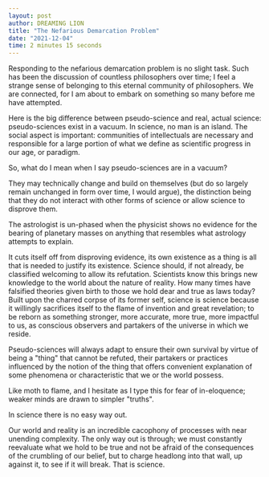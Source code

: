 ```yaml
---
layout: post
author: DREAMING LION
title: "The Nefarious Demarcation Problem"
date: "2021-12-04"
time: 2 minutes 15 seconds
---
```

Responding to the nefarious demarcation problem is no slight task. Such has been the discussion of countless philosophers over time; I feel a strange sense of belonging to this eternal community of philosophers. We are connected, for I am about to embark on something so many before me have attempted.
<!--x-->

Here is the big difference between pseudo-science and real, actual science: pseudo-sciences exist in a vacuum. In science, no man is an island. The social aspect is important: communities of intellectuals are necessary and responsible for a large portion of what we define as scientific progress in our age, or paradigm.

So, what do I mean when I say pseudo-sciences are in a vacuum?

They may technically change and build on themselves (but do so largely remain unchanged in form over time, I would argue), the distinction being that they do not interact with other forms of science or allow science to disprove them.

The astrologist is un-phased when the physicist shows no evidence for the bearing of planetary masses on anything that resembles what astrology attempts to explain.

It cuts itself off from disproving evidence, its own existence as a thing is all that is needed to justify its existence. Science should, if not already, be classified welcoming to allow its refutation. Scientists know this brings new knowledge to the world about the nature of reality. How many times have falsified theories given birth to those we hold dear and true as laws today? Built upon the charred corpse of its former self, science is science because it willingly sacrifices itself to the flame of invention and great revelation; to be reborn as something stronger, more accurate, more true, more impactful to us, as conscious observers and partakers of the universe in which we reside.

Pseudo-sciences will always adapt to ensure their own survival by virtue of being a "thing" that cannot be refuted, their partakers or practices influenced by the notion of the thing that offers convenient explanation of some phenomena or characteristic that we or the world possess.

Like moth to flame, and I hesitate as I type this for fear of in-eloquence; weaker minds are drawn to simpler "truths".

In science there is no easy way out.

Our world and reality is an incredible cacophony of processes with near unending complexity. The only way out is through; we must constantly reevaluate what we hold to be true and not be afraid of the consequences of the crumbling of our belief, but to charge headlong into that wall, up against it, to see if it will break. That is science.